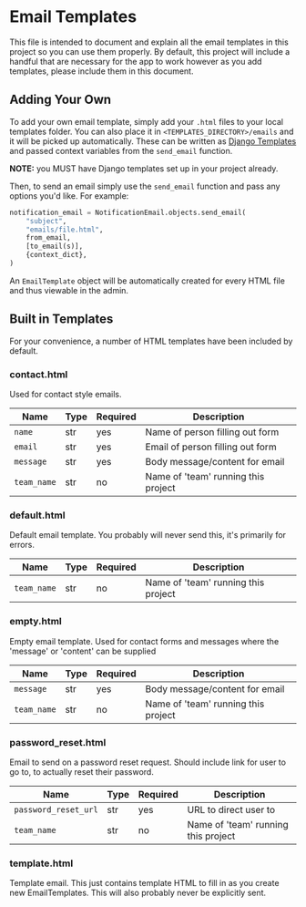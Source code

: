 # Email Templates

This file is intended to document and explain all the email templates in this project so you can use them properly. By default, this project will include a handful that are necessary for the app to
work however as you add templates, please include them in this document.

## Adding Your Own

To add your own email template, simply add your `.html` files to your local templates folder. You can also place it in `<TEMPLATES_DIRECTORY>/emails` and it will be picked up automatically. These can be written as [Django Templates](https://docs.djangoproject.com/en/3.2/ref/templates/language/) and passed context variables from the `send_email` function.

**NOTE:** you MUST have Django templates set up in your project already.

Then, to send an email simply use the `send_email` function and pass any options you'd like. For example:

```python
notification_email = NotificationEmail.objects.send_email(
    "subject",
    "emails/file.html",
    from_email,
    [to_email(s)],
    {context_dict},
)
```

An `EmailTemplate` object will be automatically created for every HTML file and thus viewable in the admin.

## Built in Templates

For your convenience, a number of HTML templates have been included by default.

### contact.html

Used for contact style emails.

| Name        | Type | Required | Description                         |
|-------------|------|----------|-------------------------------------|
| `name`      | str  | yes      | Name of person filling out form     |
| `email`     | str  | yes      | Email of person filling out form    |
| `message`   | str  | yes      | Body message/content for email      |
| `team_name` | str  | no       | Name of 'team' running this project |

### default.html

Default email template. You probably will never send this, it's primarily for errors.

| Name        | Type | Required | Description                         |
|-------------|------|----------|-------------------------------------|
| `team_name` | str  | no       | Name of 'team' running this project |

### empty.html

Empty email template. Used for contact forms and messages where the 'message' or 'content' can be supplied

| Name        | Type | Required | Description                         |
|-------------|------|----------|-------------------------------------|
| `message`   | str  | yes      | Body message/content for email      |
| `team_name` | str  | no       | Name of 'team' running this project |

### password_reset.html

Email to send on a password reset request. Should include link for user to go to, to actually reset their password.

| Name                 | Type | Required | Description                         |
|----------------------|------|----------|-------------------------------------|
| `password_reset_url` | str  | yes      | URL to direct user to               |
| `team_name`          | str  | no       | Name of 'team' running this project |

### template.html

Template email. This just contains template HTML to fill in as you create new EmailTemplates. This will also probably never be explicitly sent.


